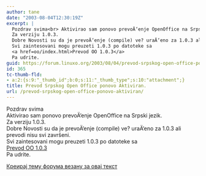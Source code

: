 ```yaml
---
author: tane
date: "2003-08-04T12:30:19Z"
excerpt: |
  Pozdrav svima<br> Aktivirao sam ponovo prevoÄ‘enje OpenOffice na Srpski jezik.
  Za verziju 1.0.3.
  Dobre Novosti su da je prevoÄ‘enje (compile) ve? uraÄ‘eno za 1.0.3 ali prevodi nisu svi završeni.
  Svi zaintesovani mogu preuzeti 1.0.3 po datoteke sa
  <a href=oo/index.html>Prevod OO 1.0.3</a>
  Pa udrite.
guid: https://forum.linuxo.org/2003/08/04/prevod-srpskog-open-office-ponovo-aktiviran/
id: 365
tc-thumb-fld:
- a:2:{s:9:"_thumb_id";b:0;s:11:"_thumb_type";s:10:"attachment";}
title: Prevod Srpskog Open Office ponovo Aktiviran.
url: /prevod-srpskog-open-office-ponovo-aktiviran/
---
```

Pozdrav svima  
Aktivirao sam ponovo prevoÄ‘enje OpenOffice na Srpski jezik.  
Za verziju 1.0.3.  
Dobre Novosti su da je prevoÄ‘enje (compile) ve? uraÄ‘eno za 1.0.3 ali prevodi nisu svi završeni.  
Svi zaintesovani mogu preuzeti 1.0.3 po datoteke sa  
<a href=oo/index.html>Prevod OO 1.0.3</a>  
Pa udrite.

<!--break-->

[Креирај тему форума везану за овај текст](https://linuxo.org/nova-tema-na-forumu/?se_pid=365)
